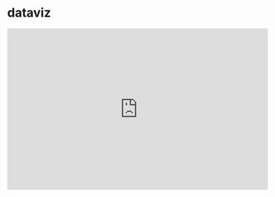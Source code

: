 # dataviz

<iframe width="600" height="371" seamless frameborder="0" scrolling="no" src="https://docs.google.com/spreadsheets/d/1Wil91uHrMjweYK-E3qI0hGIzDOMLqkIyolk1HdVn0bI/pubchart?oid=1879823166&amp;format=interactive"></iframe>
